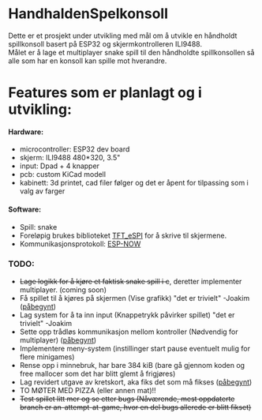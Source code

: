 # HandhaldenSpelkonsoll
  
Dette er et prosjekt under utvikling med mål om å utvikle en håndholdt spillkonsoll basert på ESP32 og skjermkontrolleren ILI9488.  
Målet er å lage et multiplayer snake spill til den håndholdte spillkonsollen så alle som har en konsoll kan spille mot hverandre.  
  
  
# Features som er planlagt og i utvikling:  
#### Hardware:  
* microcontroller: ESP32 dev board
* skjerm: ILI9488 480*320, 3.5"  
* input: Dpad + 4 knapper
* pcb: custom KiCad modell  
* kabinett: 3d printet, cad filer følger og det er åpent for tilpassing som i valg av farger

#### Software:  
* Spill: snake  
* Foreløpig brukes biblioteket [TFT_eSPI](https://github.com/Bodmer/TFT_eSPI) for å skrive til skjermene. 
* Kommunikasjonsprotokoll: [ESP-NOW](https://github.com/espressif/esp-now) 


### TODO:
* ~~Lage logikk for å kjøre et faktisk snake spill i c~~, deretter implementer multiplayer. (coming soon)
* Få spillet til å kjøres på skjermen (Vise grafikk) "det er trivielt" -Joakim ([påbegynt](https://github.com/hackerspace-ntnu/HandhaldenSpelkonsoll/pull/12))
* Lag system for å ta inn input (Knappetrykk påvirker spillet) "det er trivielt" -Joakim
* Sette opp trådløs kommunikasjon mellom kontroller (Nødvendig for multiplayer) ([påbegynt](https://github.com/hackerspace-ntnu/HandhaldenSpelkonsoll/pull/14))
* Implementere meny-system (instillinger start pause eventuelt mulig for flere minigames)
* Rense opp i minnebruk, har bare 384 kiB (bare gå gjennom koden og free mallocer som det har blitt glemt å frigjøres)
* Lag revidert utgave av kretskort, aka fiks det som må fikses ([påbegynt](https://github.com/hackerspace-ntnu/HandhaldenSpelkonsoll/tree/circuit-board-design))
* TO MØTER MED PIZZA (eller annen mat)!!
* ~~Test spillet litt mer og se etter bugs (Nåværende, mest oppdaterte branch er an-attempt-at-game, hvor en del bugs allerede er blitt fikset)~~
